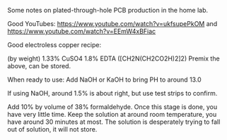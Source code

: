 Some notes on plated-through-hole PCB production in the home lab.

Good YouTubes:
https://www.youtube.com/watch?v=ukfsupePkOM
and
https://www.youtube.com/watch?v=EEmW4xBFiac

Good electroless copper recipe:

(by weight)
1.33% CuSO4
1.8% EDTA  ([CH2N(CH2CO2H)2]2)
Premix the above, can be stored.

When ready to use:
Add NaOH or KaOH to bring PH to around 13.0

If using NaOH, around 1.5% is about right, but use test strips to confirm.

Add 10% by volume of 38% formaldehyde. Once this stage is done, you have very little time. Keep the solution at around room temperature, you have around 30 minutes at most. The solution is desperately trying to fall out of solution, it will not store.

